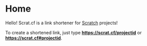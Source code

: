# Home

Hello! Scrat.cf is a link shortener for [Scratch](https://scratch.mit.edu) projects!

To create a shortened link, just type **https://scrat.cf/projectid** or **https://scrat.cf#projectid**.

<script>
  if (!isNaN(Number(location.hash.slice(1).replace('/', '')))) {
    location.href = `https://scratch.mit.edu/projects/${location.hash.slice(1).replace('/', '')}`;
  }
</script>
